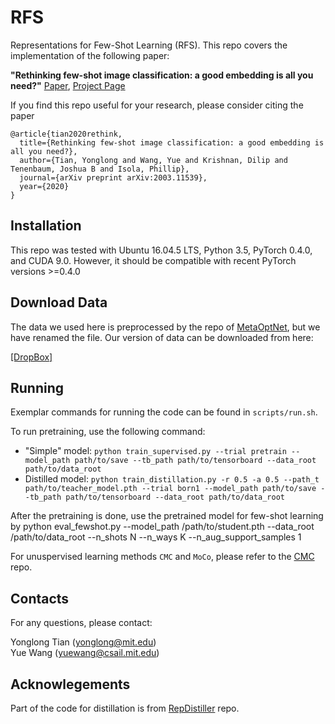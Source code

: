 # RFS

Representations for Few-Shot Learning (RFS). This repo covers the implementation of the following paper:  

**"Rethinking few-shot image classification: a good embedding is all you need?"** [Paper](https://arxiv.org/abs/2003.11539),  [Project Page](https://people.csail.mit.edu/yuewang/projects/rfs/) 

If you find this repo useful for your research, please consider citing the paper  
```
@article{tian2020rethink,
  title={Rethinking few-shot image classification: a good embedding is all you need?},
  author={Tian, Yonglong and Wang, Yue and Krishnan, Dilip and Tenenbaum, Joshua B and Isola, Phillip},
  journal={arXiv preprint arXiv:2003.11539},
  year={2020}
}
```

## Installation

This repo was tested with Ubuntu 16.04.5 LTS, Python 3.5, PyTorch 0.4.0, and CUDA 9.0. However, it should be compatible with recent PyTorch versions >=0.4.0

## Download Data
The data we used here is preprocessed by the repo of [MetaOptNet](https://github.com/kjunelee/MetaOptNet), but we have
renamed the file. Our version of data can be downloaded from here:

[[DropBox]](https://www.dropbox.com/sh/6yd1ygtyc3yd981/AABVeEqzC08YQv4UZk7lNHvya?dl=0)

## Running

Exemplar commands for running the code can be found in `scripts/run.sh`.

To run pretraining, use the following command:
- "Simple" model: `python train_supervised.py --trial pretrain --model_path path/to/save --tb_path path/to/tensorboard --data_root path/to/data_root`
- Distilled model: `python train_distillation.py -r 0.5 -a 0.5 --path_t path/to/teacher_model.pth --trial born1 --model_path path/to/save --tb_path path/to/tensorboard --data_root path/to/data_root`

After the pretraining is done, use the pretrained model for few-shot learning by python eval_fewshot.py --model_path /path/to/student.pth --data_root /path/to/data_root --n_shots N --n_ways K --n_aug_support_samples 1

For unuspervised learning methods `CMC` and `MoCo`, please refer to the [CMC](http://github.com/HobbitLong/CMC) repo.



## Contacts
For any questions, please contact:

Yonglong Tian (yonglong@mit.edu)  
Yue Wang (yuewang@csail.mit.edu)

## Acknowlegements
Part of the code for distillation is from [RepDistiller](http://github.com/HobbitLong/RepDistiller) repo.


